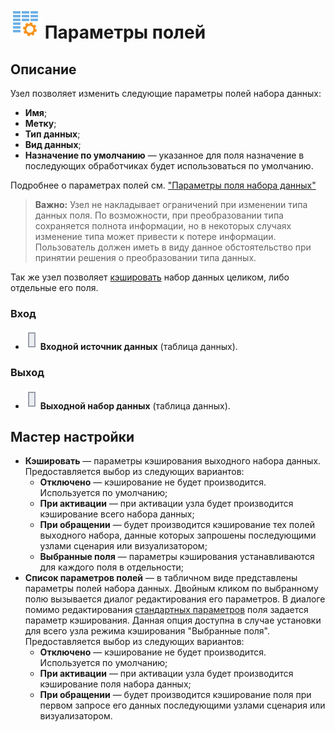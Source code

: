 # ![Параметры полей](../../media/app/processors/default-10.svg) Параметры полей

## Описание

Узел позволяет изменить следующие параметры полей набора данных:

* **Имя**;
* **Метку**;
* **Тип данных**;
* **Вид данных**;
* **Назначение по умолчанию** — указанное для поля назначение в последующих обработчиках будет использоваться по умолчанию.

Подробнее о параметрах полей см. ["Параметры поля набора данных"](../../data/datasetfieldoptions.md)

>**Важно:** Узел не накладывает ограничений при изменении типа данных поля. По возможности, при преобразовании типа сохраняется полнота информации, но в некоторых случаях изменение типа может привести к потере информации. Пользователь должен иметь в виду данное обстоятельство при принятии решения о преобразовании типа данных.

Так же узел позволяет [кэшировать](../../scenario/caching.md) набор данных целиком, либо отдельные его поля.

### Вход

* ![Входной источник данных](../../media/app/icons/ports/table-inactive.svg) **Входной источник данных** (таблица данных).

### Выход

* ![Выходной набор данных](../../media/app/icons/ports/table-inactive.svg) **Выходной набор данных** (таблица данных).

## Мастер настройки

* **Кэшировать** — параметры кэширования выходного набора данных. Предоставляется выбор из следующих вариантов:
  * **Отключено** — кэширование не будет производится. Используется по умолчанию;
  * **При активации** — при активации узла будет производится кэширование всего набора данных;
  * **При обращении** — будет производится кэширование тех полей выходного набора, данные которых запрошены последующими узлами сценария или визуализатором;
  * **Выбранные поля** — параметры кэширования устанавливаются для каждого поля в отдельности;
* **Список параметров полей** — в табличном виде представлены параметры полей набора данных. Двойным кликом по выбранному полю вызывается диалог редактирования его параметров. В диалоге помимо редактирования [стандартных параметров](../../data/datasetfieldoptions.md) поля задается параметр кэширования. Данная опция доступна в случае установки для всего узла режима кэширования "Выбранные поля". Предоставляется выбор из следующих вариантов:
  * **Отключено** — кэширование не будет производится. Используется по умолчанию;
  * **При активации** — при активации узла будет производится кэширование поля набора данных;
  * **При обращении** — будет производится кэширование поля при первом запросе его данных последующими узлами сценария или визуализатором.
